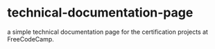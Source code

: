 # technical-documentation-page
 
a simple technical documentation page for the certification projects at FreeCodeCamp.
